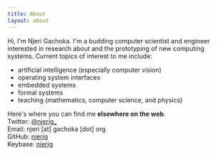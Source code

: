 ```yaml
---
title: About
layout: about
---
```

Hi, I'm Njeri Gachoka. I'm a budding computer scientist and engineer interested in research about and the prototyping of new computing systems. Current topics of interest to me include:
- artificial intelligence (especially computer vision)
- operating system interfaces
- embedded systems
- formal systems
- teaching (mathematics, computer science, and physics)


Here's where you can find me **elsewhere on the web**.  
Twitter: [@njerig_](//twitter.com/njerig_)  
Email: njeri [at] gachoka [dot] org  
GitHub: [njerig](//github.com/njerig)  
Keybase: [njerig](//keybase.io/njerig)
